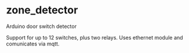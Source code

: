 # zone_detector
Arduino door switch detector

Support for up to 12 switches, plus two relays.
Uses ethernet module and comunicates via mqtt.
